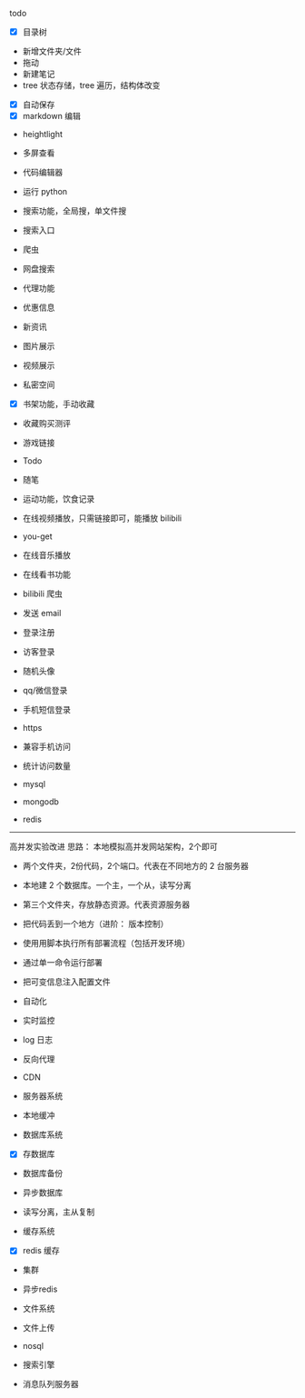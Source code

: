 
todo
- [x] 目录树
- 新增文件夹/文件
- 拖动
- 新建笔记
- tree 状态存储，tree 遍历，结构体改变
- [x] 自动保存
- [x] markdown 编辑
- heightlight
- 多屏查看
- 代码编辑器
- 运行 python
- 搜索功能，全局搜，单文件搜

- 搜索入口
- 爬虫
- 网盘搜索
- 代理功能
- 优惠信息
- 新资讯
- 图片展示
- 视频展示
- 私密空间
- [x] 书架功能，手动收藏
- 收藏购买测评
- 游戏链接

- Todo
- 随笔

- 运动功能，饮食记录
- 在线视频播放，只需链接即可，能播放 bilibili
- you-get
- 在线音乐播放
- 在线看书功能

- bilibili 爬虫

- 发送 email

- 登录注册
- 访客登录
- 随机头像
- qq/微信登录
- 手机短信登录
- https

- 兼容手机访问
- 统计访问数量

- mysql
- mongodb
- redis
-----------------
高并发实验改进
思路：
本地模拟高并发网站架构，2个即可
- 两个文件夹，2份代码，2个端口。代表在不同地方的 2 台服务器
- 本地建 2 个数据库。一个主，一个从，读写分离
- 第三个文件夹，存放静态资源。代表资源服务器


- 把代码丢到一个地方（进阶： 版本控制）
- 使用用脚本执行所有部署流程（包括开发环境）
- 通过单一命令运行部署
- 把可变信息注入配置文件

- 自动化
- 实时监控
- log 日志

- 反向代理
- CDN

- 服务器系统
- 本地缓冲

- 数据库系统
- [x] 存数据库
- 数据库备份
- 异步数据库
- 读写分离，主从复制

- 缓存系统
- [x] redis 缓存
- 集群
- 异步redis

- 文件系统
- 文件上传

- nosql
- 搜索引擎

- 消息队列服务器
